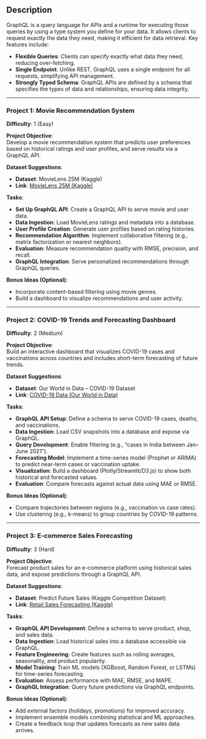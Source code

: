 ## Description  
GraphQL is a query language for APIs and a runtime for executing those queries by using a type system you define for your data. It allows clients to request exactly the data they need, making it efficient for data retrieval. Key features include:  

- **Flexible Queries**: Clients can specify exactly what data they need, reducing over-fetching.  
- **Single Endpoint**: Unlike REST, GraphQL uses a single endpoint for all requests, simplifying API management.  
- **Strongly Typed Schema**: GraphQL APIs are defined by a schema that specifies the types of data and relationships, ensuring data integrity.  

---

### Project 1: Movie Recommendation System  
**Difficulty**: 1 (Easy)  

**Project Objective**:  
Develop a movie recommendation system that predicts user preferences based on historical ratings and user profiles, and serve results via a GraphQL API.  

**Dataset Suggestions**:  
- **Dataset**: MovieLens 25M (Kaggle)  
- **Link**: [MovieLens 25M (Kaggle)](hhttps://www.kaggle.com/datasets/garymk/movielens-25m-dataset)  

**Tasks**:  
- **Set Up GraphQL API**: Create a GraphQL API to serve movie and user data.  
- **Data Ingestion**: Load MovieLens ratings and metadata into a database.  
- **User Profile Creation**: Generate user profiles based on rating histories.  
- **Recommendation Algorithm**: Implement collaborative filtering (e.g., matrix factorization or nearest neighbors).  
- **Evaluation**: Measure recommendation quality with RMSE, precision, and recall.  
- **GraphQL Integration**: Serve personalized recommendations through GraphQL queries.  

**Bonus Ideas (Optional)**:  
- Incorporate content-based filtering using movie genres.  
- Build a dashboard to visualize recommendations and user activity.  

---

### Project 2: COVID-19 Trends and Forecasting Dashboard  
**Difficulty**: 2 (Medium)  

**Project Objective**:  
Build an interactive dashboard that visualizes COVID-19 cases and vaccinations across countries and includes short-term forecasting of future trends.  

**Dataset Suggestions**:  
- **Dataset**: Our World in Data – COVID-19 Dataset  
- **Link**: [COVID-19 Data (Our World in Data)](https://ourworldindata.org/covid-cases)  

**Tasks**:  
- **GraphQL API Setup**: Define a schema to serve COVID-19 cases, deaths, and vaccinations.  
- **Data Ingestion**: Load CSV snapshots into a database and expose via GraphQL.  
- **Query Development**: Enable filtering (e.g., “cases in India between Jan–June 2021”).  
- **Forecasting Model**: Implement a time-series model (Prophet or ARIMA) to predict near-term cases or vaccination uptake.  
- **Visualization**: Build a dashboard (Plotly/Streamlit/D3.js) to show both historical and forecasted values.  
- **Evaluation**: Compare forecasts against actual data using MAE or RMSE.  

**Bonus Ideas (Optional)**:  
- Compare trajectories between regions (e.g., vaccination vs case rates).  
- Use clustering (e.g., k-means) to group countries by COVID-19 patterns.  

---

### Project 3: E-commerce Sales Forecasting  
**Difficulty**: 3 (Hard)  

**Project Objective**:  
Forecast product sales for an e-commerce platform using historical sales data, and expose predictions through a GraphQL API.  

**Dataset Suggestions**:  
- **Dataset**: Predict Future Sales (Kaggle Competition Dataset)  
- **Link**: [Retail Sales Forecasting (Kaggle)](https://www.kaggle.com/c/competitive-data-science-predict-future-sales/data)  

**Tasks**:  
- **GraphQL API Development**: Define a schema to serve product, shop, and sales data.  
- **Data Ingestion**: Load historical sales into a database accessible via GraphQL.  
- **Feature Engineering**: Create features such as rolling averages, seasonality, and product popularity.  
- **Model Training**: Train ML models (XGBoost, Random Forest, or LSTMs) for time-series forecasting.  
- **Evaluation**: Assess performance with MAE, RMSE, and MAPE.  
- **GraphQL Integration**: Query future predictions via GraphQL endpoints.  

**Bonus Ideas (Optional)**:  
- Add external factors (holidays, promotions) for improved accuracy.  
- Implement ensemble models combining statistical and ML approaches.  
- Create a feedback loop that updates forecasts as new sales data arrives.  
